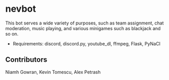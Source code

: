 # nevbot
This bot serves a wide variety of purposes, such as team assignment, chat moderation, music playing, and various minigames such as blackjack and so on.

* Requirements: discord, discord.py, youtube_dl, ffmpeg, Flask, PyNaCl 


## Contributors
Niamh Gowran, Kevin Tomescu, Alex Petrash
